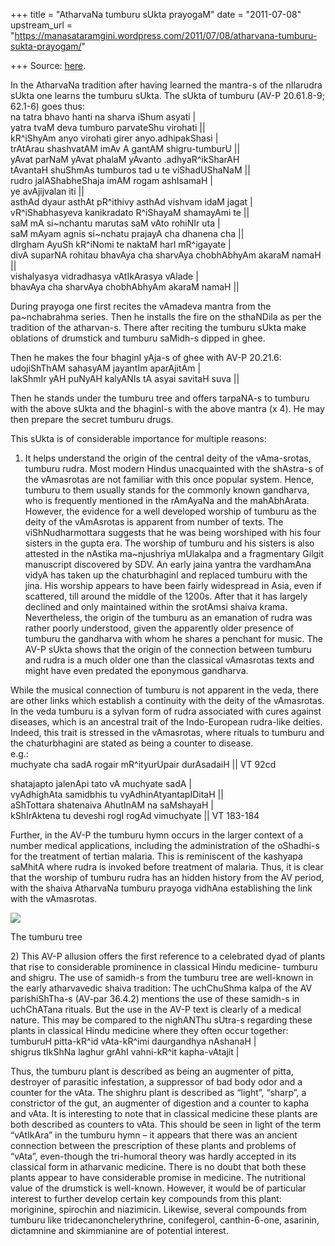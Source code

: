 +++
title = "AtharvaNa tumburu sUkta prayogaM"
date = "2011-07-08"
upstream_url = "https://manasataramgini.wordpress.com/2011/07/08/atharvana-tumburu-sukta-prayogam/"

+++
Source: [here](https://manasataramgini.wordpress.com/2011/07/08/atharvana-tumburu-sukta-prayogam/).

In the AtharvaNa tradition after having learned the mantra-s of the
nIlarudra sUkta one learns the tumburu sUkta. The sUkta of tumburu (AV-P
20.61.8-9; 62.1-6) goes thus:  
na tatra bhavo hanti na sharva iShum asyati \|  
yatra tvaM deva tumburo parvateShu virohati \|\|  
kR^iShyAm anyo virohati girer anyo.adhipakShasi \|  
trAtArau shashvatAM imAv A gantAM shigru-tumburU \|\|  
yAvat parNaM yAvat phalaM yAvanto .adhyaR^ikSharAH  
tAvantaH shuShmAs tumburos tad u te viShadUShaNaM \|\|  
rudro jalAShabheShaja imAM rogam ashIsamaH \|  
ye avAjijvalan iti \|\|  
asthAd dyaur asthAt pR^ithivy asthAd vishvam idaM jagat \|  
vR^iShabhasyeva kanikradato R^iShayaM shamayAmi te \|\|  
saM mA si\~nchantu marutas saM vAto rohiNIr uta \|  
saM mAyam agnis si\~nchatu prajayA cha dhanena cha \|\|  
dIrgham AyuSh kR^iNomi te naktaM harI mR^igayate \|  
divA suparNA rohitau bhavAya cha sharvAya chobhAbhyAm akaraM namaH
\|\|  
vishalyasya vidradhasya vAtIkArasya vAlade \|  
bhavAya cha sharvAya chobhAbhyAm akaraM namaH \|\|

During prayoga one first recites the vAmadeva mantra from the
pa\~nchabrahma series. Then he installs the fire on the sthaNDila as per
the tradition of the atharvan-s. There after reciting the tumburu sUkta
make oblations of drumstick and tumburu saMidh-s dipped in ghee.

Then he makes the four bhaginI yAja-s of ghee with AV-P 20.21.6:  
udojiShThAM sahasyAM jayantIm aparAjitAm \|  
lakShmIr yAH puNyAH kalyANIs tA asyai savitaH suva \|\|

Then he stands under the tumburu tree and offers tarpaNA-s to tumburu
with the above sUkta and the bhaginI-s with the above mantra (x 4). He
may then prepare the secret tumburu drugs.

This sUkta is of considerable importance for multiple reasons:  
1) It helps understand the origin of the central deity of the
vAma-srotas, tumburu rudra. Most modern Hindus unacquainted with the
shAstra-s of the vAmasrotas are not familiar with this once popular
system. Hence, tumburu to them usually stands for the commonly known
gandharva, who is frequently mentioned in the rAmAyaNa and the
mahAbhArata. However, the evidence for a well developed worship of
tumburu as the deity of the vAmAsrotas is apparent from number of texts.
The viShNudharmottara suggests that he was being worshiped with his four
sisters in the gupta era. The worship of tumburu and his sisters is also
attested in the nAstika ma\~njushriya mUlakalpa and a fragmentary Gilgit
manuscript discovered by SDV. An early jaina yantra the vardhamAna vidyA
has taken up the chaturbhaginI and replaced tumburu with the jina. His
worship appears to have been fairly widespread in Asia, even if
scattered, till around the middle of the 1200s. After that it has
largely declined and only maintained within the srotAmsi shaiva krama.
Nevertheless, the origin of the tumburu as an emanation of rudra was
rather poorly understood, given the apparently older presence of tumburu
the gandharva with whom he shares a penchant for music. The AV-P sUkta
shows that the origin of the connection between tumburu and rudra is a
much older one than the classical vAmasrotas texts and might have even
predated the eponymous gandharva.

While the musical connection of tumburu is not apparent in the veda,
there are other links which establish a continuity with the deity of the
vAmasrotas. In the veda tumburu is a sylvan form of rudra associated
with cures against diseases, which is an ancestral trait of the
Indo-European rudra-like deities. Indeed, this trait is stressed in the
vAmasrotas, where rituals to tumburu and the chaturbhagini are stated as
being a counter to disease.  
e.g.:  
muchyate cha sadA rogair mR^ityurUpair durAsadaiH \|\| VT 92cd

shatajapto jalenApi tato vA muchyate sadA \|  
vyAdhighAta samidbhis tu vyAdhinAtyantapIDitaH \|\|  
aShTottara shatenaiva AhutInAM na saMshayaH \|  
kShIrAktena tu deveshi rogI rogAd vimuchyate \|\| VT 183-184

Further, in the AV-P the tumburu hymn occurs in the larger context of a
number medical applications, including the administration of the
oShadhi-s for the treatment of tertian malaria. This is reminiscent of
the kashyapa saMhitA where rudra is invoked before treatment of malaria.
Thus, it is clear that the worship of tumburu rudra has an hidden
history from the AV period, with the shaiva AtharvaNa tumburu prayoga
vidhAna establishing the link with the vAmasrotas.

[![](https://lh6.googleusercontent.com/-isD1Lg1tjiQ/ThaeGcEev_I/AAAAAAAACI8/GUNbEMTTkIU/s400/tumburu.jpg)](https://picasaweb.google.com/lh/photo/bpC4zpeuaB5ZagCE8CtuSg?feat=embedwebsite)

The tumburu tree

2\) This AV-P allusion offers the first reference to a celebrated dyad
of plants that rise to considerable prominence in classical Hindu
medicine- tumburu and shigru. The use of samidh-s from the tumburu tree
are well-known in the early atharvavedic shaiva tradition: The
uchChuShma kalpa of the AV parishiShTha-s (AV-par 36.4.2) mentions the
use of these samidh-s in uchChATana rituals. But the use in the AV-P
text is clearly of a medical nature. This may be compared to the
nighANThu sUtra-s regarding these plants in classical Hindu medicine
where they often occur together:  
tumburuH pitta-kR^id vAta-kR^imi daurgandhya nAshanaH \|  
shigrus tIkShNa laghur grAhI vahni-kR^it kapha-vAtajit \|

Thus, the tumburu plant is described as being an augmenter of pitta,
destroyer of parasitic infestation, a suppressor of bad body odor and a
counter for the vAta. The shighru plant is described as “light”,
“sharp”, a constrictor of the gut, an augmenter of digestion and a
counter to kapha and vAta. It is interesting to note that in classical
medicine these plants are both described as counters to vAta. This
should be seen in light of the term “vAtIkAra” in the tumburu hymn – it
appears that there was an ancient connection between the prescription of
these plants and problems of “vAta”, even-though the tri-humoral theory
was hardly accepted in its classical form in atharvanic medicine. There
is no doubt that both these plants appear to have considerable promise
in medicine. The nutritional value of the drumstick is well-known.
However, it would be of particular interest to further develop certain
key compounds from this plant: moriginine, spirochin and niazimicin.
Likewise, several compounds from tumburu like tridecanonchelerythrine,
conifegerol, canthin-6-one, asarinin, dictamnine and skimmianine are of
potential interest.

